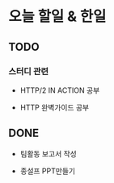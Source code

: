 # 오늘 할일 & 한일

## TODO

### 스터디 관련

- HTTP/2 IN ACTION 공부

- HTTP 완벽가이드 공부

## DONE

- 팀활동 보고서 작성

- 종설프 PPT만들기
